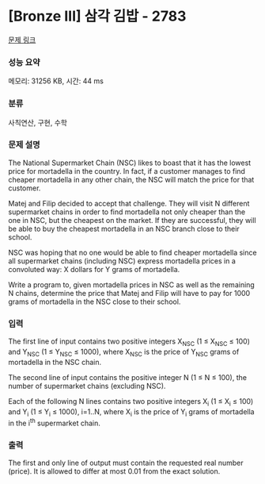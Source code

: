 # [Bronze III] 삼각 김밥 - 2783 

[문제 링크](https://www.acmicpc.net/problem/2783) 

### 성능 요약

메모리: 31256 KB, 시간: 44 ms

### 분류

사칙연산, 구현, 수학

### 문제 설명

<p>The National Supermarket Chain (NSC) likes to boast that it has the lowest price for mortadella in the country. In fact, if a customer manages to find cheaper mortadella in any other chain, the NSC will match the price for that customer.</p>

<p>Matej and Filip decided to accept that challenge. They will visit N different supermarket chains in order to find mortadella not only cheaper than the one in NSC, but the cheapest on the market. If they are successful, they will be able to buy the cheapest mortadella in an NSC branch close to their school.</p>

<p>NSC was hoping that no one would be able to find cheaper mortadella since all supermarket chains (including NSC) express mortadella prices in a convoluted way: X dollars for Y grams of mortadella.</p>

<p>Write a program to, given mortadella prices in NSC as well as the remaining N chains, determine the price that Matej and Filip will have to pay for 1000 grams of mortadella in the NSC close to their school.</p>

### 입력 

 <p>The first line of input contains two positive integers X<sub>NSC</sub> (1 ≤ X<sub>NSC</sub> ≤ 100) and Y<sub>NSC</sub> (1 ≤ Y<sub>NSC</sub> ≤ 1000), where X<sub>NSC</sub> is the price of Y<sub>NSC</sub> grams of mortadella in the NSC chain.</p>

<p>The second line of input contains the positive integer N (1 ≤ N ≤ 100), the number of supermarket chains (excluding NSC). </p>

<p>Each of the following N lines contains two positive integers X<sub>i</sub> (1 ≤ X<sub>i</sub> ≤ 100) and Y<sub>i</sub> (1 ≤ Y<sub>i</sub> ≤ 1000), i=1..N, where X<sub>i</sub> is the price of Y<sub>i</sub> grams of mortadella in the i<sup>th</sup> supermarket chain.</p>

### 출력 

 <p>The first and only line of output must contain the requested real number (price). It is allowed to differ at most 0.01 from the exact solution.</p>

